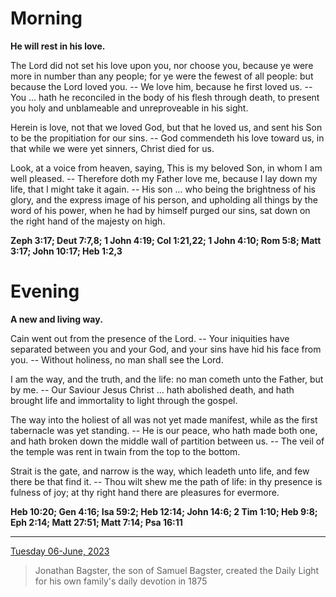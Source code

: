 # Morning

**He will rest in his love.**
 
The Lord did not set his love upon you, nor choose you, because ye were more in number than any people; for ye were the fewest of all people: but because the Lord loved you. -- We love him, because he first loved us. -- You ... hath he reconciled in the body of his flesh through death, to present you holy and unblameable and unreproveable in his sight.
 
Herein is love, not that we loved God, but that he loved us, and sent his Son to be the propitiation for our sins. -- God commendeth his love toward us, in that while we were yet sinners, Christ died for us.
 
Look, at a voice from heaven, saying, This is my beloved Son, in whom I am well pleased. -- Therefore doth my Father love me, because I lay down my life, that I might take it again. -- His son ... who being the brightness of his glory, and the express image of his person, and upholding all things by the word of his power, when he had by himself purged our sins, sat down on the right hand of the majesty on high.  

**Zeph 3:17; Deut 7:7,8; 1 John 4:19; Col 1:21,22; 1 John 4:10; Rom 5:8; Matt 3:17; John 10:17; Heb 1:2,3**

# Evening

**A new and living way.**
 
Cain went out from the presence of the Lord. -- Your iniquities have separated between you and your God, and your sins have hid his face from you. -- Without holiness, no man shall see the Lord.
 
I am the way, and the truth, and the life: no man cometh unto the Father, but by me. -- Our Saviour Jesus Christ ... hath abolished death, and hath brought life and immortality to light through the gospel.
 
The way into the holiest of all was not yet made manifest, while as the first tabernacle was yet standing. -- He is our peace, who hath made both one, and hath broken down the middle wall of partition between us. -- The veil of the temple was rent in twain from the top to the bottom.
 
Strait is the gate, and narrow is the way, which leadeth unto life, and few there be that find it. -- Thou wilt shew me the path of life: in thy presence is fulness of joy; at thy right hand there are pleasures for evermore.  

**Heb 10:20; Gen 4:16; Isa 59:2; Heb 12:14; John 14:6; 2 Tim 1:10; Heb 9:8; Eph 2:14; Matt 27:51; Matt 7:14; Psa 16:11**

---

[Tuesday 06-June, 2023](https://t.me/s/daily_light)

> Jonathan Bagster, the son of Samuel Bagster, created the Daily Light for his own family's daily devotion in 1875

